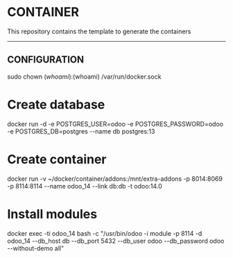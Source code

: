 # CONTAINER

This repository contains the template to generate the containers

------------------

## CONFIGURATION 



sudo chown $(whoami):$(whoami) /var/run/docker.sock


# Create database
docker run -d -e POSTGRES_USER=odoo -e POSTGRES_PASSWORD=odoo -e POSTGRES_DB=postgres --name db postgres:13

# Create container
docker run -v ~/docker/container/addons:/mnt/extra-addons -p 8014:8069 -p 8114:8114 --name odoo_14 --link db:db -t odoo:14.0

# Install modules
docker exec -ti odoo_14 bash -c "/usr/bin/odoo -i module -p 8114  -d odoo_14 --db_host db --db_port 5432 --db_user odoo --db_password odoo --without-demo all"

